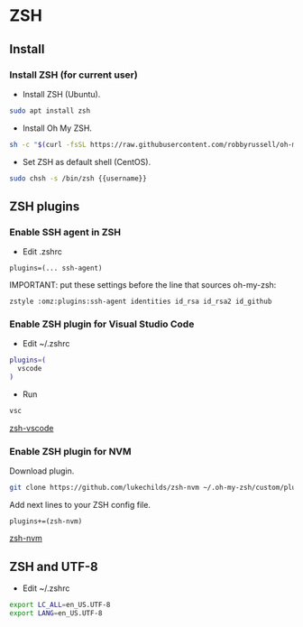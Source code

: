 # ZSH

## Install

### Install ZSH (for current user)

- Install ZSH (Ubuntu).

```bash
sudo apt install zsh
```

- Install Oh My ZSH.

```bash
sh -c "$(curl -fsSL https://raw.githubusercontent.com/robbyrussell/oh-my-zsh/master/tools/install.sh)"
```

- Set ZSH as default shell (CentOS).

```bash
sudo chsh -s /bin/zsh {{username}}
```

## ZSH plugins

### Enable SSH agent in ZSH

- Edit .zshrc

```text
plugins=(... ssh-agent)
```

IMPORTANT: put these settings before the line that sources oh-my-zsh:

```text
zstyle :omz:plugins:ssh-agent identities id_rsa id_rsa2 id_github
```

### Enable ZSH plugin for Visual Studio Code

- Edit ~/.zshrc

```bash
plugins=(
  vscode
)
```

- Run

```bash
vsc
```

[zsh-vscode](https://github.com/robbyrussell/oh-my-zsh/tree/master/plugins/vscode)

### Enable ZSH plugin for NVM

Download plugin.

```bash
git clone https://github.com/lukechilds/zsh-nvm ~/.oh-my-zsh/custom/plugins/zsh-nvm
```

Add next lines to your ZSH config file.

```text
plugins+=(zsh-nvm)
```

[zsh-nvm](https://github.com/lukechilds/zsh-nvm)

## ZSH and UTF-8

- Edit ~/.zshrc

```bash
export LC_ALL=en_US.UTF-8
export LANG=en_US.UTF-8
```
